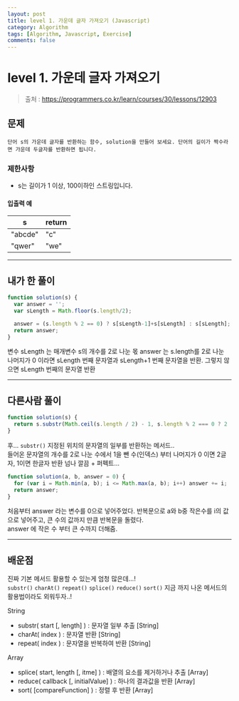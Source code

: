```yaml
---
layout: post
title: level 1. 가운데 글자 가져오기 (Javascript)
category: Algorithm
tags: [Algorithm, Javascript, Exercise]
comments: false
---
```

# level 1. 가운데 글자 가져오기
> 출처 : <https://programmers.co.kr/learn/courses/30/lessons/12903>

## 문제

```
단어 s의 가운데 글자를 반환하는 함수, solution을 만들어 보세요. 단어의 길이가 짝수라면 가운데 두글자를 반환하면 됩니다.
```

### 제한사항

  - s는 길이가 1 이상, 100이하인 스트링입니다.

#### 입출력 예

s | return 
--------- | ---------
"abcde" | "c"
"qwer" | "we"

***

## 내가 한 풀이
```javascript
function solution(s) {
  var answer = '';
  var sLength = Math.floor(s.length/2);

  answer = (s.length % 2 == 0) ? s[sLength-1]+s[sLength] : s[sLength];
  return answer;
}
```
변수 sLength 는 매개변수 s의 개수를 2로 나눈 몫 
answer 는 s.length를 2로 나눈 나머지가 0 이라면 sLength 번째 문자열과 sLength+1 번째 문자열을 반환.
그렇지 않으면 sLength 번째의 문자열 반환
***

## 다른사람 풀이
```javascript
function solution(s) {
  return s.substr(Math.ceil(s.length / 2) - 1, s.length % 2 === 0 ? 2 : 1);
}
```
후... `substr()` 지정된 위치의 문자열의 일부를 반환하는 메서드..  
들어온 문자열의 개수를 2로 나눈 수에서 1을 뺀 수(인덱스) 부터 나머지가 0 이면 2글자, 1이면 한글자 반환
넘나 깔끔 + 퍼펙트...

```javascript
function solution(a, b, answer = 0) {
  for (var i = Math.min(a, b); i <= Math.max(a, b); i++) answer += i;
  return answer;
}
```
처음부터 answer 라는 변수를 0으로 넣어주었다.
반복문으로 a와 b중 작은수를 i의 값으로 넣어주고, 큰 수의 값까지 만큼 반복문을 돌렸다.  
answer 에 작은 수 부터 큰 수까지 더해줌.
***

## 배운점

진짜 기본 메서드 활용할 수 있는게 엄청 많은데...!  
`substr()` `charAt()` `repeat()` `splice()` `reduce()` `sort()` 지금 까지 나온 메서드의 활용법이라도 외워두자..!

String

- substr( start [, length] ) : 문자열 일부 추출 [String]
- charAt( index ) : 문자열 반환 [String]
- repeat( index ) : 문자열을 반복하여 반환 [String]

Array

- splice( start, length [, itme] ) : 배열의 요소를 제거하거나 추출 [Array]
- reduce( callback [, initialValue] ) : 하나의 결과값을 반환 [Array]
- sort( [compareFunction] ) : 정렬 후 반환 [Array]
